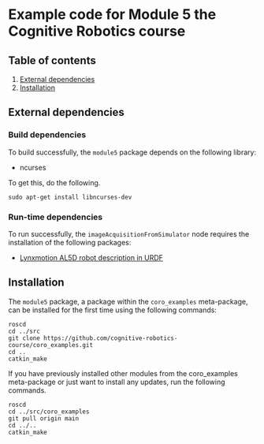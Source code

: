 # Example code for Module 5  the Cognitive Robotics course

## Table of contents
1. [External dependencies](#external-dependencies)
2. [Installation](#installation)


## External dependencies

### Build dependencies

To build successfully, the `module5`  package depends on the following library:

* ncurses

To get this, do the following.

```
sudo apt-get install libncurses-dev
```

### Run-time dependencies

To run successfully, the `imageAcquisitionFromSimulator` node requires the installation of the following packages:

* [Lynxmotion AL5D robot description in URDF](https://github.com/cognitive-robotics-course/lynxmotion_al5d_description)

## Installation
The `module5` package, a package within the `coro_examples` meta-package, can be installed for the first time using the following commands:
```
roscd
cd ../src
git clone https://github.com/cognitive-robotics-course/coro_examples.git
cd ..
catkin_make
```

If you have previously installed other modules from the coro_examples meta-package or just want to install any updates, run the following commands.
```
roscd
cd ../src/coro_examples
git pull origin main
cd ../..
catkin_make
```


